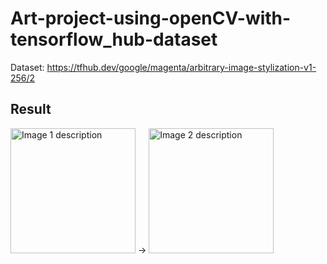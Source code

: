 # Art-project-using-openCV-with-tensorflow_hub-dataset

Dataset: https://tfhub.dev/google/magenta/arbitrary-image-stylization-v1-256/2


## Result

<img src="스크린샷 2023-10-25 오후 11 13 02" src="https://github.com/geon0430/Art-project-using-openCV-with-tensorflow_hub-dataset/assets/114966864/8971a020-91b8-4f74-829c-15c2a3448688" alt="Image 1 description" width="200"/> -> <img src="스크린샷 2023-10-25 오후 11 26 57" src="https://github.com/geon0430/Art-project-using-openCV-with-tensorflow_hub-dataset/assets/114966864/b11c4380-dde2-41f4-8721-b3e6b97b161c" alt="Image 2 description" width="200"/>


